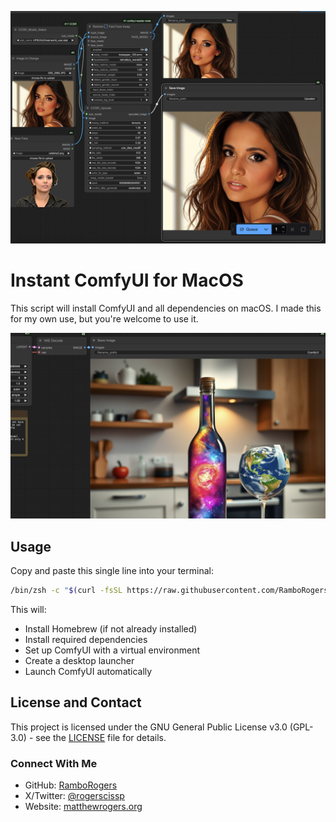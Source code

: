 ![ComfyUI Workflow](comfyui00.png)

# Instant ComfyUI for MacOS

This script will install ComfyUI and all dependencies on macOS.  I made this for my own use, but you're welcome to use it.

![Example Output](comfyui01.png)

## Usage

Copy and paste this single line into your terminal:

```bash
/bin/zsh -c "$(curl -fsSL https://raw.githubusercontent.com/RamboRogers/mac-comfyui-instant/refs/heads/main/instant-comfyui.sh)"
```

This will:
- Install Homebrew (if not already installed)
- Install required dependencies
- Set up ComfyUI with a virtual environment
- Create a desktop launcher
- Launch ComfyUI automatically




## License and Contact

This project is licensed under the GNU General Public License v3.0 (GPL-3.0) - see the [LICENSE](LICENSE) file for details.

### Connect With Me
- GitHub: [RamboRogers](https://github.com/RamboRogers)
- X/Twitter: [@rogerscissp](https://x.com/rogerscissp)
- Website: [matthewrogers.org](https://matthewrogers.org)
